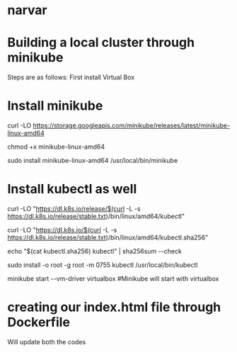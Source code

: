 # narvar
# Building a local cluster through minikube
 Steps are as follows: 
  First install Virtual Box
  
   # Install minikube 
  
  curl -LO https://storage.googleapis.com/minikube/releases/latest/minikube-linux-amd64
  
  chmod +x minikube-linux-amd64 
  
  sudo install minikube-linux-amd64 /usr/local/bin/minikube
  
# Install kubectl as well 
 curl -LO "https://dl.k8s.io/release/$(curl -L -s https://dl.k8s.io/release/stable.txt)/bin/linux/amd64/kubectl"
 
 curl -LO "https://dl.k8s.io/$(curl -L -s https://dl.k8s.io/release/stable.txt)/bin/linux/amd64/kubectl.sha256"
 
 echo "$(cat kubectl.sha256)  kubectl" | sha256sum --check
 
 sudo install -o root -g root -m 0755 kubectl /usr/local/bin/kubectl
 
 minikube start --vm-driver virtualbox #Minikube will start with virtualbox 
 
 # creating our index.html file through Dockerfile
  Will update both the codes 
